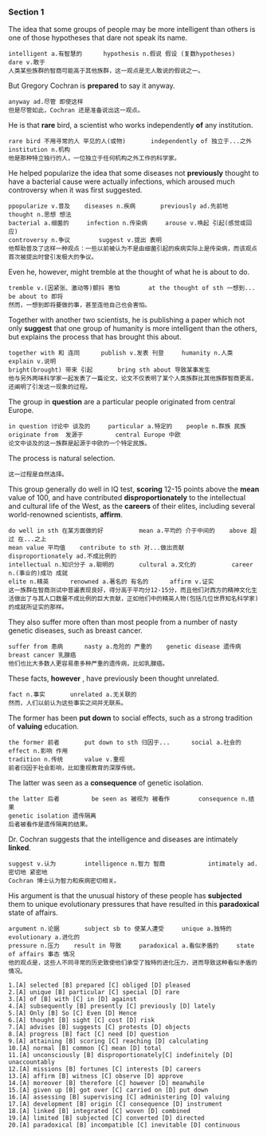 ### Section 1



The idea that some groups of people may be more intelligent than others is one of those hypotheses that dare not speak its name. 

```
intelligent a.有智慧的		hypothesis n.假说 假设 (复数hypotheses) 		dare v.敢于
人类某些族群的智商可能高于其他族群，这一观点是无人敢说的假说之一。
```



But Gregory Cochran is **prepared** to say it anyway. 

```
anyway ad.尽管 即使这样
但是尽管如此，Cochran 还是准备说出这一观点。
```



He is that **rare** bird, a scientist who works independently **of** any institution. 

```
rare bird 不用寻常的人 罕见的人(或物)		independently of 独立于...之外	 institution n.机构
他是那种特立独行的人，一位独立于任何机构之外工作的科学家。
```



He helped popularize the idea that some diseases not **previously** thought to have a bacterial cause were actually infections, which aroused much controversy when it was first suggested.

```
ppopularize v.普及	diseases n.疾病		previously ad.先前地		thought n.思想 想法
bacterial a.细菌的		infection n.传染病		arouse v.唤起 引起(感觉或回应)		
controversy n.争议		suggest v.提出 表明
他帮助普及了这样一种观点：一些以前被认为不是由细菌引起的疾病实际上是传染病，而该观点首次被提出时曾引发极大的争议。
```



Even he, however, might tremble at the thought of what he is about to do. 

```
tremble v.(因紧张、激动等)颤抖 害怕		at the thought of sth 一想到...	be about to 即将
然而，一想到即将要做的事，甚至连他自己也会害怕。
```



Together with another two scientists, he is publishing a paper which not only **suggest** that one group of humanity is more intelligent than the others, but explains the process that has brought this about. 

```
together with 和 连同		publish v.发表 刊登		humanity n.人类		explain v.说明
bright(brought) 带来 引起		bring sth about 导致某事发生
他与另外两味科学家一起发表了一篇论文，论文不仅表明了某个人类族群比其他族群智商更高，还阐明了引发这一现象的过程。
```



The group in **question** are a particular people originated from central Europe. 

```
in question 讨论中 谈及的		particular a.特定的	people n.群族 民族		
originate from	发源于 		central Europe 中欧
论文中谈及的这一族群是起源于中欧的一个特定民族。
```



The process is natural selection.

```
这一过程是自然选择。
```



This group generally do well in IQ test, **scoring** 12-15 points above the **mean** value of 100, and have contributed **disproportionately** to the intellectual and cultural life of the West, as the **careers** of their elites, including several world-renowned scientists, **affirm**. 

```
do well in sth 在某方面做的好			mean a.平均的 介于中间的	above 超过 在...之上
mean value 平均值	  contribute to sth 对...做出贡献		disproportionately ad.不成比例的	
intellectual n.知识分子 a.聪明的		cultural a.文化的			career n.(事业的)成功 成就
elite n.精英		renowned a.著名的 有名的		affirm v.证实
这一族群在智商测试中普遍表现良好，得分高于平均分12-15分，而且他们对西方的精神文化生活做出了与其人口数量不成比例的巨大贡献，正如他们中的精英人物(包括几位世界知名科学家)的成就所证实的那样。
```



They also suffer more often than most people from a number of nasty genetic diseases, such as breast cancer. 

```
suffer from 患病		nasty a.危险的 严重的	   genetic disease 遗传病 	   breast cancer 乳腺癌
他们也比大多数人更容易患多种严重的遗传病，比如乳腺癌。
```



These facts, **however** , have previously been thought unrelated. 

```
fact n.事实		unrelated a.无关联的
然而，人们以前认为这些事实之间并无联系。
```



The former has been **put down** to social effects, such as a strong tradition of **valuing** education. 

```
the former 前者		put down to sth 归因于...		social a.社会的	   effect n.影响 作用
tradition n.传统		value v.重视
前者归因于社会影响，比如重视教育的深厚传统。
```



The latter was seen as a **consequence** of genetic isolation. 

```
the latter 后者		  be seen as 被视为 被看作		consequence n.结果	
genetic isolation 遗传隔离
后者被看作是遗传隔离的结果。
```



Dr. Cochran suggests that the intelligence and diseases are intimately **linked**. 

```
suggest v.认为		intelligence n.智力 智商	 	 	intimately ad.密切地 紧密地		
Cochran 博士认为智力和疾病密切相关。
```



His argument is that the unusual history of these people has **subjected** them to unique evolutionary pressures that have resulted in this **paradoxical** state of affairs.

```
argument n.论据		subject sb to 使某人遭受		unique a.独特的	evolutionary a.进化的
pressure n.压力	 result in 导致	  paradoxical a.看似矛盾的	  state of affairs 事态 情况
他的观点是，这些人不同寻常的历史致使他们承受了独特的进化压力，进而导致这种看似矛盾的情况。
```



```
1.[A] selected [B] prepared [C] obliged [D] pleased
2.[A] unique [B] particular [C] special [D] rare
3.[A] of [B] with [C] in [D] against
4.[A] subsequently [B] presently [C] previously [D] lately
5.[A] Only [B] So [C] Even [D] Hence
6.[A] thought [B] sight [C] cost [D] risk
7.[A] advises [B] suggests [C] protests [D] objects
8.[A] progress [B] fact [C] need [D] question
9.[A] attaining [B] scoring [C] reaching [D] calculating
10.[A] normal [B] common [C] mean [D] total
11.[A] unconsciously [B] disproportionately[C] indefinitely [D] unaccountably
12.[A] missions [B] fortunes [C] interests [D] careers
13.[A] affirm [B] witness [C] observe [D] approve
14.[A] moreover [B] therefore [C] however [D] meanwhile
15.[A] given up [B] got over [C] carried on [D] put down
16.[A] assessing [B] supervising [C] administering [D] valuing
17.[A] development [B] origin [C] consequence [D] instrument
18.[A] linked [B] integrated [C] woven [D] combined
19.[A] limited [B] subjected [C] converted [D] directed
20.[A] paradoxical [B] incompatible [C] inevitable [D] continuous
```

